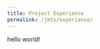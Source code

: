 ```yaml
---
title: Project Experience
permalink: /jmts/experience/
---
```


<style>
.intro{
font-family:times;
font-size:21px;
}
</style>

hello world!
